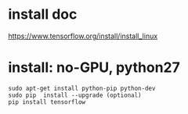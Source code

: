 # install doc
https://www.tensorflow.org/install/install_linux

# install: no-GPU, python27
```
sudo apt-get install python-pip python-dev
sudo pip  install --upgrade (optional)
pip install tensorflow 
``` 
